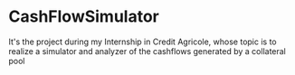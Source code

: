 # CashFlowSimulator
It's the project during my Internship in Credit Agricole, whose topic is to realize a simulator and analyzer of the cashflows generated by a collateral pool
